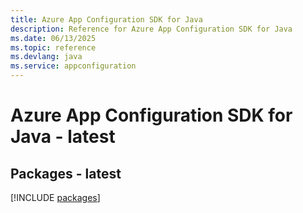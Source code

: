 ```yaml
---
title: Azure App Configuration SDK for Java
description: Reference for Azure App Configuration SDK for Java
ms.date: 06/13/2025
ms.topic: reference
ms.devlang: java
ms.service: appconfiguration
---
```

# Azure App Configuration SDK for Java - latest
## Packages - latest
[!INCLUDE [packages](app-configuration-index.md)]